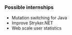 ### Possible internships

* Mutation switching for Java
* Improve Stryker.NET
* Web scale user statistics

